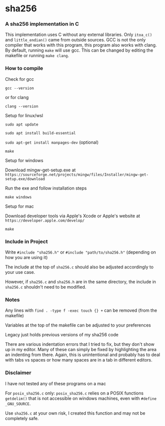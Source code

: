 # sha256

### A sha256 implementation in C

This implementation uses C without any external libraries. Only `itoa_c()` and `little_endian()` came from outside sources. GCC is not the only compiler that works with this program, this program also works with clang. By default, running `make` will use gcc. This can be changed by editing the makefile or running `make clang`.

### How to compile

Check for gcc

`gcc --version`

or for clang

`clang --version`


Setup for linux/wsl

`sudo apt update`

`sudo apt install build-essential`

`sudo apt-get install manpages-dev` (optional)

`make`


Setup for windows

Download mingw-get-setup.exe at `https://sourceforge.net/projects/mingw/files/Installer/mingw-get-setup.exe/download`

Run the exe and follow installation steps

`make windows`


Setup for mac

Download developer tools via Apple's Xcode or Apple's website at `https://developer.apple.com/develop/`

`make`

### Include in Project

Write `#include "sha256.h"` or `#include "path/to/sha256.h"` (depending on how you are using it)

The include at the top of `sha256.c` should also be adjusted accordingly to your use case.

However, if `sha256.c` and `sha256.h` are in the same directory, the include in `sha256.c` shouldn't need to be modified.

### Notes

Any lines with `find . -type f -exec touch {} +` can be removed (from the makefile)

Variables at the top of the makefile can be adjusted to your preferences

Legacy just holds previous versions of my sha256 code

There are various indentation errors that I tried to fix, but they don't show up in my editor. Many of these can simply be fixed by highlighting the area an indenting from there. Again, this is unintentional and probably has to deal with tabs vs spaces or how many spaces are in a tab in different editors.

### Disclaimer

I have not tested any of these programs on a mac

For `posix_sha256.c` only:
    `posix_sha256.c` relies on a POSIX functions `getdelim()` that is not accessible on windows machines, even with `#define _GNU_SOURCE`. 

Use `sha256.c` at your own risk, I created this function and may not be completely safe.

